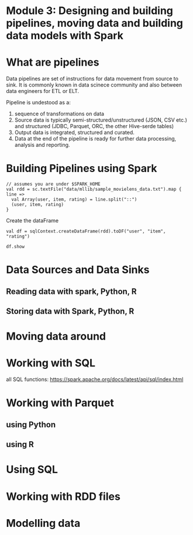 # Module 3: Designing and building pipelines, moving data and building data models with Spark


# What are pipelines

Data pipelines are set of instructions for data movement from source to sink. It is commonly known in data scinece community and also between data engineers for ETL or ELT.

Pipeline is undestood as a:
1.  sequence of transformations on data
2. Source data is typically semi-structured/unstructured (JSON, CSV etc.) and structured (JDBC, Parquet, ORC, the other Hive-serde tables)
3. Output data is integrated, structured and curated.
4. Data at the end of the pipeline is ready for further data processing, analysis and reporting.




# Building Pipelines using Spark

```
// assumes you are under $SPARK_HOME
val rdd = sc.textFile("data/mllib/sample_movielens_data.txt").map { line =>
  val Array(user, item, rating) = line.split("::")
  (user, item, rating)
}

```

Create the dataFrame

```
val df = sqlContext.createDataFrame(rdd).toDF("user", "item", "rating")
```

```
df.show
```


# Data Sources and Data Sinks

## Reading data with spark, Python, R

## Storing data with Spark, Python, R



# Moving data around




# Working with SQL

all SQL functions: https://spark.apache.org/docs/latest/api/sql/index.html


# Working with Parquet

## using Python

## using R

# Using SQL

# Working with RDD files

# Modelling data
